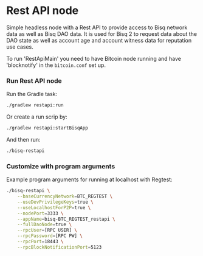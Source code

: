# Rest API node

Simple headless node with a Rest API to provide access to Bisq network data as well as Bisq DAO data.
It is used for Bisq 2 to request data about the DAO state as well as account age and account witness data for reputation use cases.


To run 'RestApiMain' you need to have Bitcoin node running and have 'blocknotify' in the `bitcoin.conf` set up.


### Run Rest API node

Run the Gradle task:

```sh
./gradlew restapi:run
```

Or create a run scrip by:

```sh
./gradlew restapi:startBisqApp
```

And then run:

```sh
./bisq-restapi
```

### Customize with program arguments

Example program arguments for running at localhost with  Regtest:
```sh
./bisq-restapi \
    --baseCurrencyNetwork=BTC_REGTEST \
    --useDevPrivilegeKeys=true \
    --useLocalhostForP2P=true \
    --nodePort=3333 \
    --appName=bisq-BTC_REGTEST_restapi \
    --fullDaoNode=true \
    --rpcUser=[RPC USER] \
    --rpcPassword=[RPC PW] \
    --rpcPort=18443 \
    --rpcBlockNotificationPort=5123
```



